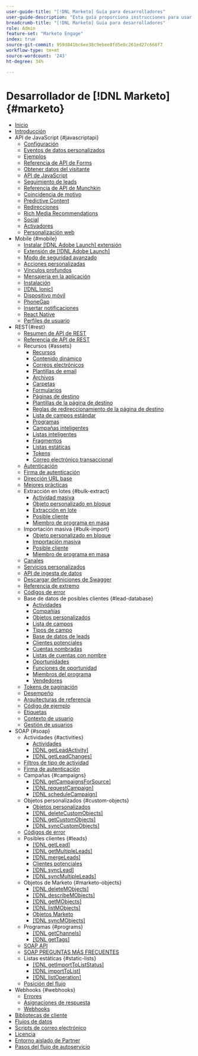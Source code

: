 ```yaml
---
user-guide-title: "[!DNL Marketo] Guía para desarrolladores"
user-guide-description: "Esta guía proporciona instrucciones para usar  [!DNL Marketo] API."
breadcrumb-title: "[!DNL Marketo] Guía para desarrolladores"
role: Admin
feature-set: "Marketo Engage"
index: true
source-git-commit: 959d841bc6ee38c9ebee8fd5e0c261ed27c666f7
workflow-type: tm+mt
source-wordcount: '243'
ht-degree: 34%

---
```



# Desarrollador de [!DNL Marketo] {#marketo}

- [Inicio](home.md)
- [Introducción](getting-started.md)
- API de JavaScript {#javascriptapi}
   - [Configuración](javascript-api/configuration.md)
   - [Eventos de datos personalizados](javascript-api/custom-data-events.md)
   - [Ejemplos](javascript-api/examples.md)
   - [Referencia de API de Forms](javascript-api/forms-api-reference.md)
   - [Obtener datos del visitante](javascript-api/get-visitor-data.md)
   - [API de JavaScript](javascript-api/javascript-api.md)
   - [Seguimiento de leads](javascript-api/lead-tracking.md)
   - [Referencia de API de Munchkin](javascript-api/api-reference.md)
   - [Coincidencia de motivo](javascript-api/pattern-match.md)
   - [Predictive Content](javascript-api/predictive-content.md)
   - [Redirecciones](javascript-api/redirect.md)
   - [Rich Media Recommendations](javascript-api/rich-media-recommendation.md)
   - [Social](javascript-api/social.md)
   - [Activadores](javascript-api/triggers.md)
   - [Personalización web](javascript-api/web-personalization.md)
- Mobile {#mobile}
   - [Instalar [!DNL Adobe Launch] extensión](mobile/adobe-launch-extension-installation.md)
   - [Extensión de [!DNL Adobe Launch]](mobile/adobe-launch-extension.md)
   - [Modo de seguridad avanzado](mobile/advanced-security-access-mode.md)
   - [Acciones personalizadas](mobile/custom-actions.md)
   - [Vínculos profundos](mobile/enabling-deep-links-in-your-app.md)
   - [Mensajería en la aplicación](mobile/in-app-messages.md)
   - [Instalación](mobile/installation.md)
   - [[!DNL Ionic]](mobile/ionic.md)
   - [Dispositivo móvil](mobile/mobile.md)
   - [PhoneGap](mobile/phonegap.md)
   - [Insertar notificaciones](mobile/push-notifications.md)
   - [React Native](mobile/react-native.md)
   - [Perfiles de usuario](mobile/user-profiles.md)
- REST{#rest}
   - [Resumen de API de REST](rest-api/rest-api.md)
   - [Referencia de API de REST](https://developer.adobe.com/marketo-apis/)
   - Recursos {#assets}
      - [Recursos](rest-api/assets.md)
      - [Contenido dinámico](rest-api/dynamic-content.md)
      - [Correos electrónicos](rest-api/emails.md)
      - [Plantillas de email](rest-api/email-templates.md)
      - [Archivos](rest-api/files.md)
      - [Carpetas](rest-api/folders.md)
      - [Formularios](rest-api/forms.md)
      - [Páginas de destino](rest-api/landing-pages.md)
      - [Plantillas de la página de destino](rest-api/landing-page-templates.md)
      - [Reglas de redireccionamiento de la página de destino](rest-api/landing-page-redirect-rules.md)
      - [Lista de campos estándar](rest-api/list-of-standard-fields.md)
      - [Programas](rest-api/programs.md)
      - [Campañas inteligentes](rest-api/smart-campaigns.md)
      - [Listas inteligentes](rest-api/smart-lists.md)
      - [Fragmentos](rest-api/snippets.md)
      - [Listas estáticas](rest-api/static-lists.md)
      - [Tokens](rest-api/tokens.md)
      - [Correo electrónico transaccional](rest-api/transactional-email.md)
   - [Autenticación](rest-api/authentication.md)
   - [Firma de autenticación](rest-api/authentication-signature.md)
   - [Dirección URL base](rest-api/base-url.md)
   - [Mejores prácticas](rest-api/marketo-integration-best-practices.md)
   - Extracción en lotes {#bulk-extract}
      - [Actividad masiva](rest-api/bulk-activity-extract.md)
      - [Objeto personalizado en bloque](rest-api/bulk-custom-object-extract.md)
      - [Extracción en lote](rest-api/bulk-extract.md)
      - [Posible cliente](rest-api/bulk-lead-extract.md)
      - [Miembro de programa en masa](rest-api/bulk-program-member-extract.md)
   - Importación masiva {#bulk-import}
      - [Objeto personalizado en bloque](rest-api/bulk-custom-object-import.md)
      - [Importación masiva](rest-api/bulk-import.md)
      - [Posible cliente](rest-api/bulk-lead-import.md)
      - [Miembro de programa en masa](rest-api/bulk-program-member-import.md)
   - [Canales](rest-api/channels.md)
   - [Servicios personalizados](rest-api/custom-services.md)
   - [API de ingesta de datos](rest-api/data-ingestion.md)
   - [Descargar definiciones de Swagger](rest-api/swagger.md)
   - [Referencia de extremo](rest-api/endpoint-reference.md)
   - [Códigos de error](rest-api/error-codes.md)
   - Base de datos de posibles clientes {#lead-database}
      - [Actividades](rest-api/activities.md)
      - [Compañías](rest-api/companies.md)
      - [Objetos personalizados](rest-api/custom-objects.md)
      - [Lista de campos](rest-api/fields.md)
      - [Tipos de campo](rest-api/field-types.md)
      - [Base de datos de leads](rest-api/lead-database.md)
      - [Clientes potenciales](rest-api/leads.md)
      - [Cuentas nombradas](rest-api/named-accounts.md)
      - [Listas de cuentas con nombre](rest-api/named-account-lists.md)
      - [Oportunidades](rest-api/opportunities.md)
      - [Funciones de oportunidad](rest-api/opportunity-roles.md)
      - [Miembros del programa](rest-api/program-members.md)
      - [Vendedores](rest-api/sales-persons.md)
   - [Tokens de paginación](rest-api/paging-tokens.md)
   - [Desempeño](rest-api/performance.md)
   - [Arquitecturas de referencia](rest-api/reference-architectures.md)
   - [Código de ejemplo](https://github.com/Marketo/REST-Sample-Code)
   - [Etiquetas](rest-api/tags.md)
   - [Contexto de usuario](rest-api/user-context.md)
   - [Gestión de usuarios](rest-api/user-management.md)
- SOAP {#soap}
   - Actividades {#activities}
      - [Actividades](soap-api/activities.md)
      - [[!DNL getLeadActivity]](soap-api/getleadactivity.md)
      - [[!DNL getLeadChanges]](soap-api/getleadchanges.md)
   - [Filtros de tipo de actividad](soap-api/activity-type-filters.md)
   - [Firma de autenticación](soap-api/authentication-signature.md)
   - Campañas {#campaigns}
      - [[!DNL getCampaignsForSource]](soap-api/getcampaignsforsource.md)
      - [[!DNL requestCampaign]](soap-api/requestcampaign.md)
      - [[!DNL scheduleCampaign]](soap-api/schedulecampaign.md)
   - Objetos personalizados {#custom-objects}
      - [Objetos personalizados](soap-api/custom-objects.md)
      - [[!DNL deleteCustomObjects]](soap-api/deletecustomobjects.md)
      - [[!DNL getCustomObjects]](soap-api/getcustomobjects.md)
      - [[!DNL syncCustomObjects]](soap-api/synccustomobjects.md)
   - [Códigos de error](soap-api/error-codes.md)
   - Posibles clientes {#leads}
      - [[!DNL getLead]](soap-api/getlead.md)
      - [[!DNL getMultipleLeads]](soap-api/getmultipleleads.md)
      - [[!DNL mergeLeads]](soap-api/mergeleads.md)
      - [Clientes potenciales](soap-api/leads.md)
      - [[!DNL syncLead]](soap-api/synclead.md)
      - [[!DNL syncMultipleLeads]](soap-api/syncmultipleleads.md)
   - Objetos de Marketo {#marketo-objects}
      - [[!DNL deleteMObjects]](soap-api/deletemobjects.md)
      - [[!DNL describeMObjects]](soap-api/describemobject.md)
      - [[!DNL getMObjects]](soap-api/getmobjects.md)
      - [[!DNL listMObjects]](soap-api/listmobjects.md)
      - [Objetos Marketo](soap-api/marketo-objects.md)
      - [[!DNL syncMObjects]](soap-api/syncmobjects.md)
   - Programas {#programs}
      - [[!DNL getChannels]](soap-api/getchannels.md)
      - [[!DNL getTags]](soap-api/gettags.md)
   - [SOAP API](soap-api/soap-api.md)
   - [SOAP PREGUNTAS MÁS FRECUENTES](soap-api/soap-faq.md)
   - Listas estáticas {#static-lists}
      - [[!DNL getImportToListStatus]](soap-api/getimporttoliststatus.md)
      - [[!DNL importToList]](soap-api/importtolist.md)
      - [[!DNL listOperation]](soap-api/listoperation.md)
   - [Posición del flujo](soap-api/stream-position.md)
- Webhooks {#webhooks}
   - [Errores](webhooks/errors.md)
   - [Asignaciones de respuesta](webhooks/response-mappings.md)
   - [Webhooks](webhooks/webhooks.md)
- [Bibliotecas de cliente](https://github.com/Marketo/Community-Supported-Client-Libraries)
- [Flujos de datos](data-streams.md)
- [Scripts de correo electrónico](email-scripting.md)
- [Licencia](api-license.md)
- [Entorno aislado de Partner](partner-sandbox.md)
- [Pasos del flujo de autoservicio](self-service-flow-steps.md)
